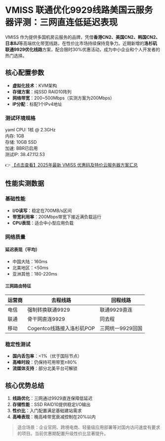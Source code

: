 # VMISS 联通优化9929线路美国云服务器评测：三网直连低延迟表现

VMISS 作为提供多国机房云服务的品牌，凭借**香港CN2、美国CN2、韩国CN2、日本IIJ**等高端优化带宽线路，在性价比市场持续保持竞争力。近期新增的**洛杉矶联通9929优化线路**方案，配合限时30%优惠活动，成为中小企业和个人开发者的热门选择。

## 核心配置参数
- **虚拟化技术**：KVM架构
- **存储方案**：纯SSD RAID10阵列
- **网络带宽**：200~500Mbps（实测方案为200Mbps）
- **IP分配**：标配1个IPv4地址

### 测试环境规格
yaml
CPU: 1核 @ 2.3GHz  
内存: 1GB  
存储: 10GB SSD  
加速: BBR已启用  
测试IP: 38.47.112.53

👉 [【点击查看】2025年最新 VMISS 优惠码及特价云服务器方案汇总](https://bit.ly/Vmiss)

## 性能实测数据
### 基础性能
- **I/O读写**：稳定在700MB/s区间
- **带宽利用率**：200Mbps带宽下接近满负载运行
- **CPU表现**：适合中小型应用负载

### 网络质量
#### 延迟表现（平均）
- 中国大陆：160ms  
- 北美地区：<50ms  
- 亚洲其他：180-220ms  

#### 三网路由特征
| 运营商 | 去程线路                  | 回程线路          |
|--------|---------------------------|-------------------|
| 电信   | 强制转换联通9929          | 联通9929直连      |
| 联通   | 骨干网直连9929            | 同去程            |
| 移动   | Cogentco线路接入洛杉矶POP | 三网统一9929回国 |

### 稳定性测试
- **国内丢包率**：<1%（优于国际节点）
- **高峰时段**：仍保持可用带宽≥80%
- **流媒体支持**：部分北美平台可解锁

## 核心优势总结
1. **线路优化**：三网通过9929直连保障低延迟
2. **存储性能**：SSD RAID10提供稳定I/O输出
3. **性价比**：入门配置满足基础建站需求
4. **高峰表现**：晚高峰带宽衰减控制在20%以内

> 适合场景：企业官网、跨境电商、轻量级应用部署等对国内访问速度有要求的项目。当前优惠期配置升级性价比显著提升。